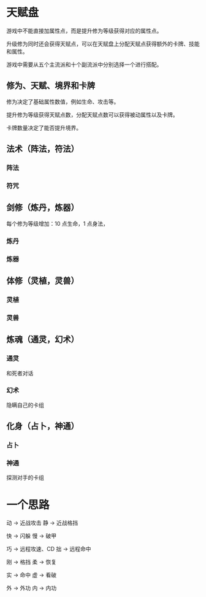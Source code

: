 # 天赋盘

游戏中不能直接加属性点，而是提升修为等级获得对应的属性点。

升级修为同时还会获得天赋点，可以在天赋盘上分配天赋点获得额外的卡牌、技能和属性。

游戏中需要从五个主流派和十个副流派中分别选择一个进行搭配。

## 修为、天赋、境界和卡牌

修为决定了基础属性数值，例如生命、攻击等。

提升修为等级获得天赋点数，分配天赋点数可以获得被动属性以及卡牌。

卡牌数量决定了能否提升境界。

## 法术（阵法，符法）

### 阵法

### 符咒

## 剑修（炼丹，炼器）

每个修为等级增加：10 点生命，1 点身法，

### 炼丹

### 炼器

## 体修（灵植，灵兽）

### 灵植

### 灵兽

## 炼魂（通灵，幻术）

### 通灵

和死者对话

### 幻术

隐瞒自己的卡组

## 化身（占卜，神通）

### 占卜

### 神通

探测对手的卡组

# 一个思路

动 -> 近战攻击
静 -> 近战格挡

快 -> 闪躲
慢 -> 破甲

巧 -> 远程攻速、CD
拙 -> 远程命中

刚 -> 格挡
柔 -> 恢复

实 -> 命中
虚 -> 看破

外 -> 外功
内 -> 内功
